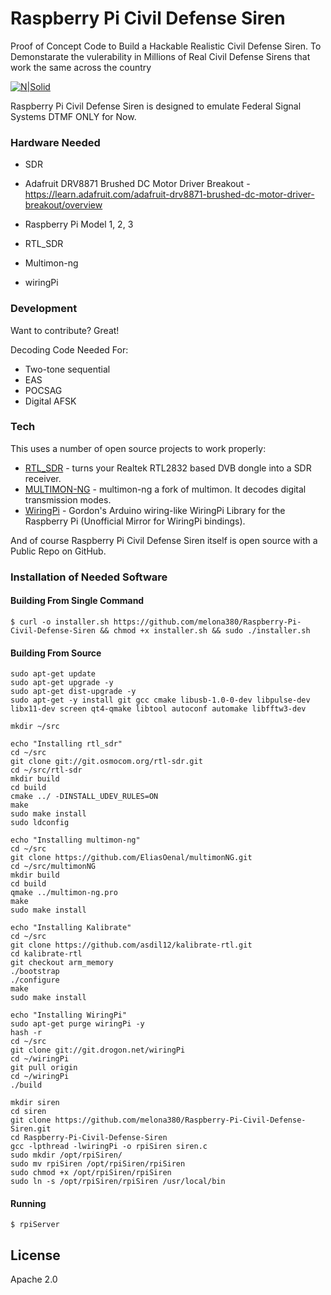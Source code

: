 # Raspberry Pi Civil Defense Siren
Proof of Concept Code to Build a Hackable Realistic Civil Defense Siren. To Demonstarate the vulerability in Millions of Real Civil Defense Sirens that work the same across the country 

[![N|Solid](https://static.wixstatic.com/media/632ed1_fb9a3b5268b3477caea3a865bef54a7c.png/v1/fill/w_119,h_67,al_c,usm_0.50_1.20_0.00/632ed1_fb9a3b5268b3477caea3a865bef54a7c.png)](https://maxwelldps.com)

 Raspberry Pi Civil Defense Siren is designed to emulate Federal Signal Systems DTMF ONLY for Now.

### Hardware Needed
  - SDR
  - Adafruit DRV8871 Brushed DC Motor Driver Breakout - https://learn.adafruit.com/adafruit-drv8871-brushed-dc-motor-driver-breakout/overview 
  - Raspberry Pi Model 1, 2, 3

  - RTL_SDR
  - Multimon-ng
  - wiringPi

### Development

Want to contribute? Great!

Decoding Code Needed For:
- Two-tone sequential
- EAS
- POCSAG
- Digital AFSK 

### Tech

This uses a number of open source projects to work properly:

* [RTL_SDR](https://github.com/keenerd/rtl-sdr) - turns your Realtek RTL2832 based DVB dongle into a SDR receiver.
* [MULTIMON-NG](https://github.com/EliasOenal/multimon-ng) - multimon-ng a fork of multimon. It decodes digital transmission modes.
* [WiringPi](https://github.com/WiringPi/WiringPi) - Gordon's Arduino wiring-like WiringPi Library for the Raspberry Pi (Unofficial Mirror for WiringPi bindings).

And of course Raspberry Pi Civil Defense Siren itself is open source with a Public Repo on GitHub.

### Installation of Needed Software

#### Building From Single Command
```
$ curl -o installer.sh https://github.com/melona380/Raspberry-Pi-Civil-Defense-Siren && chmod +x installer.sh && sudo ./installer.sh
```
#### Building From Source
```
sudo apt-get update
sudo apt-get upgrade -y
sudo apt-get dist-upgrade -y
sudo apt-get -y install git gcc cmake libusb-1.0-0-dev libpulse-dev libx11-dev screen qt4-qmake libtool autoconf automake libfftw3-dev

mkdir ~/src

echo "Installing rtl_sdr"
cd ~/src
git clone git://git.osmocom.org/rtl-sdr.git
cd ~/src/rtl-sdr
mkdir build
cd build
cmake ../ -DINSTALL_UDEV_RULES=ON
make
sudo make install
sudo ldconfig

echo "Installing multimon-ng"
cd ~/src
git clone https://github.com/EliasOenal/multimonNG.git
cd ~/src/multimonNG
mkdir build
cd build
qmake ../multimon-ng.pro
make
sudo make install

echo "Installing Kalibrate"
cd ~/src
git clone https://github.com/asdil12/kalibrate-rtl.git
cd kalibrate-rtl
git checkout arm_memory
./bootstrap
./configure
make
sudo make install

echo "Installing WiringPi"
sudo apt-get purge wiringPi -y
hash -r
cd ~/src
git clone git://git.drogon.net/wiringPi
cd ~/wiringPi
git pull origin
cd ~/wiringPi
./build

mkdir siren
cd siren
git clone https://github.com/melona380/Raspberry-Pi-Civil-Defense-Siren.git
cd Raspberry-Pi-Civil-Defense-Siren
gcc -lpthread -lwiringPi -o rpiSiren siren.c
sudo mkdir /opt/rpiSiren/
sudo mv rpiSiren /opt/rpiSiren/rpiSiren
sudo chmod +x /opt/rpiSiren/rpiSiren
sudo ln -s /opt/rpiSiren/rpiSiren /usr/local/bin
```

#### Running
```
$ rpiServer
```
License
----

Apache 2.0


